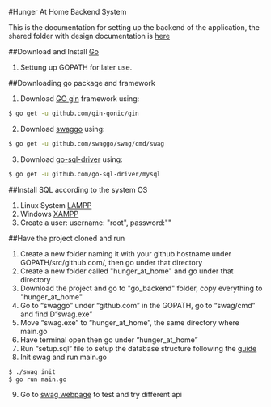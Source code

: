 #Hunger At Home Backend System

This is the documentation for setting up the backend of the application, the shared folder with design documentation is [here](https://drive.google.com/drive/folders/1322ViiLZdYq3YgdJq1Fxdi8FdqzEirDq)

##Download and Install [Go](https://golang.org/doc/install)
1. Settung up GOPATH for later use.

##Downloading go package and framework 
1. Download [GO gin](https://github.com/gin-gonic/gin#serving-static-files) framework using:
```sh
$ go get -u github.com/gin-gonic/gin
```
2. Download [swaggo](https://github.com/swaggo/gin-swagger) using:
```sh
$ go get -u github.com/swaggo/swag/cmd/swag
```
3. Download [go-sql-driver](https://github.com/go-sql-driver/mysql) using:
```sh
$ go get -u github.com/go-sql-driver/mysql
```

##Install SQL according to the system OS
1. Linux System [LAMPP](https://www.digitalocean.com/community/tutorials/how-to-install-linux-apache-mysql-php-lamp-stack-ubuntu-18-04)
2. Windows [XAMPP](https://www.apachefriends.org/download.html)
3. Create a user: username: "root", password:""

##Have the project cloned and run
1. Create a new folder naming it with your github hostname under GOPATH/src/github.com/, then go under that directory
2. Create a new folder called "hunger_at_home" and go under that directory
3. Download the project and go to "go_backend" folder, copy everything to "hunger_at_home"
4. Go to “swaggo” under “github.com” in the GOPATH, go to “swag/cmd” and find D“swag.exe”
5. Move “swag.exe” to “hunger_at_home”, the same directory where main.go
6. Have terminal open then go under “hunger_at_home”
7. Run “setup.sql” file to setup the database structure following the [guide](https://www.quora.com/How-can-I-run-SQL-file-in-Ubuntu)
8. Init swag and run main.go
```sh
$ ./swag init
$ go run main.go
```
9. Go to [swag webpage](http://localhost:8080/swagger/index.html#/) to test and try different api